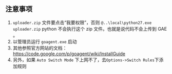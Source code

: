 ## 注意事项
1. `uploader.zip` 文件要点击“我要权限”，否则 `@..\local\python27.exe uploader.zip` python 不会执行这个 zip 文件。也就是说代码不会上传到 GAE 。
2. 以管理员运行 `goagent.exe` 启动
3. 其他参照官方网站的文档：https://code.google.com/p/goagent/wiki/InstallGuide
4. 另外，如果 `Auto Switch Mode` 下上网不了，去`Options->Switch Rules`下添加规则

